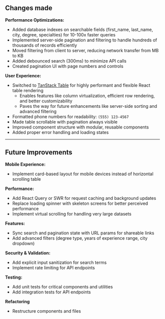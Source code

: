 ## Changes made

**Performance Optimizations:**
- Added database indexes on searchable fields (first_name, last_name, city, degree, specialties) for 10-100x faster queries
- Implemented server-side pagination and filtering to handle hundreds of thousands of records efficiently
- Moved filtering from client to server, reducing network transfer from MB to KB
- Added debounced search (300ms) to minimize API calls
- Created pagination UI with page numbers and controls

**User Experience:**
- Switched to [TanStack Table](https://tanstack.com/table/v8) for highly performant and flexible React table rendering
  - Enables features like column virtualization, efficient row rendering, and better customizability
  - Paves the way for future enhancements like server-side sorting and advanced filtering
- Formatted phone numbers for readability: `(555) 123-4567`
- Made table scrollable with pagination always visible
- Improved component structure with modular, reusable components
- Added proper error handling and loading states

---

## Future Improvements

**Mobile Experience:**
- Implement card-based layout for mobile devices instead of horizontal scrolling table

**Performance:**
- Add React Query or SWR for request caching and background updates
- Replace loading spinner with skeleton screens for better perceived performance
- Implement virtual scrolling for handling very large datasets

**Features:**
- Sync search and pagination state with URL params for shareable links
- Add advanced filters (degree type, years of experience range, city dropdown)

**Security & Validation:**
- Add explicit input sanitization for search terms
- Implement rate limiting for API endpoints

**Testing:**
- Add unit tests for critical components and utilities
- Add integration tests for API endpoints

**Refactoring**
- Restructure components and files

